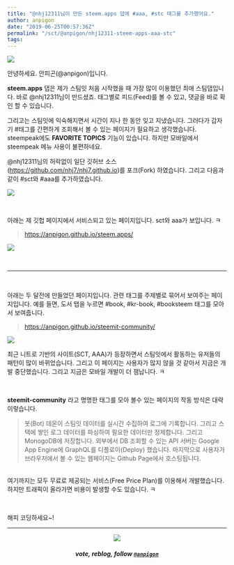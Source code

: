 ```yaml
---
title: "@nhj12311님이 만든 steem.apps 댑에 #aaa, #stc 태그를 추가했어요."
author: anpigon
date: "2019-06-25T00:57:36Z"
permalink: "/sct/@anpigon/nhj12311-steem-apps-aaa-stc"
tags:
---
```

![](https://files.steempeak.com/file/steempeak/anpigon/zUD2oPhk-E18489E185B3E1848FE185B3E18485E185B5E186ABE18489E185A3E186BA202019-06-2120E1848BE185A9E18492E185AE202.25.56.png)

안녕하세요. 안피곤(@anpigon)입니다.

**steem.apps** 댑은 제가 스팀잇 처음 시작했을 때 가장 많이 이용했던 최애 스팀댑입니다. 바로 @nhj12311님이 만드셨죠. 태그별로 피드(Feed)를 볼 수 있고, 댓글을 바로 확인 할 수 있습니다. 

그리고는 스팀잇에 익숙해지면서 시간이 지나 한 동안 잊고 지냈습니다. 그러다가 갑자기 #태그를 간편하게 조회해서 볼 수 있는 페이지가 필요하고 생각했습니다. steempeak에도 **FAVORITE TOPICS** 기능이 있습니다. 하지만 모바일에서 steempeak 메뉴 사용이 불편하네요.

@nhj12311님의 허락없이 일단 깃허브 소스(https://github.com/nhj7/nhj7.github.io)를 포크(Fork) 하였습니다. 그리고 다음과 같이 #sct와 #aaa를 추가하였습니다. 

![](https://files.steempeak.com/file/steempeak/anpigon/mUzxCKxB-code.png)

<br>

아래는 제 깃헙 페이지에서 서비스되고 있는 페이지입니다. sct와 aaa가 보입니다. ㅋ
> https://anpigon.github.io/steem.apps/

![](https://files.steempeak.com/file/steempeak/anpigon/CH3WExmx-E18489E185B3E1848FE185B3E18485E185B5E186ABE18489E185A3E186BA202019-06-2120E1848BE185A9E18492E185AE202.44.41.png)

<br>

***

<br>

아래는 두 달전에 만들었던 페이지입니다. 관련 태그를 주제별로 묶어서 보여주는 페이지입니다. 예를 들면, 도서 탭을 누르면 #book, #kr-book, #booksteem 태그를 모아서 보여줍니다.
> https://anpigon.github.io/steemit-community/

![](https://files.steempeak.com/file/steempeak/anpigon/gerTpAlj-E18489E185B3E1848FE185B3E18485E185B5E186ABE18489E185A3E186BA202019-06-2120E1848BE185A9E18492E185AE202.46.48.png)

최근 니트로 기반의 사이트(SCT, AAA)가 등장하면서 스팀잇에서 활동하는 유저들의 패턴이 많이 바뀌었습니다. 그리고 이 페이지는 사용자가 많지 않을 것 같아서 지금은 개발 중단했습니다. 그리고 지금은 모바일 개발이 더 잼납니다. ㅋ 

<br>

**steemit-community** 라고 명명한 태그를 모아 볼수 있는 페이지의 작동 방식은 대략 이렇습니다.

> 봇(Bot) 데몬이 스팀잇 데이터를 실시간 수집하여 로그에 기록합니다. 그리고 스택에 쌓인 로그 데이터를 파싱하여 필요한 데이터만 정제합니다. 그리고 MonogoDB에 저장합니다. 
외부에서 DB 조회할 수 있는 API 서버는 Google App Engine에 GraphQL를 디플로이(Deploy) 했습니다.
마지막으로 사용자가 브라우저에서 볼 수 있는 웹페이지는 Github Page에서 호스팅됩니다.


<br>여기까지는 모두 무료로 제공되는 서비스(Free Price Plan)를 이용해서 개발했습니다. 하지만 트래픽이 올라가면 비용이 발생할 수도 있습니다. ㅋ

<br>

해피 코딩하세요~!

***

<center><img src='https://steemitimages.com/400x0/https://cdn.steemitimages.com/DQmQmWhMN6zNrLmKJRKhvSScEgWZmpb8zCeE2Gray1krbv6/BC054B6E-6F73-46D0-88E4-C88EB8167037.jpeg'><h5>vote, reblog, follow <code><a href='https://steemit.com/@anpigon'>@anpigon</a></code></h5></center>






